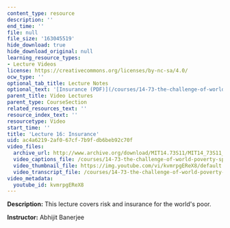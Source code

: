 ```yaml
---
content_type: resource
description: ''
end_time: ''
file: null
file_size: '163045519'
hide_download: true
hide_download_original: null
learning_resource_types:
- Lecture Videos
license: https://creativecommons.org/licenses/by-nc-sa/4.0/
ocw_type: ''
optional_tab_title: Lecture Notes
optional_text: '[Insurance (PDF)](/courses/14-73-the-challenge-of-world-poverty-spring-2011/resources/mit14_73s11_lec16_slides)'
parent_title: Video Lectures
parent_type: CourseSection
related_resources_text: ''
resource_index_text: ''
resourcetype: Video
start_time: ''
title: 'Lecture 16: Insurance'
uid: ac4a6219-2af0-67cf-7b9f-db6beb92c70f
video_files:
  archive_url: http://www.archive.org/download/MIT14.73S11/MIT14_73S11_lec16_300k.mp4
  video_captions_file: /courses/14-73-the-challenge-of-world-poverty-spring-2011/08f77688e6dc58979961482bbeded2cb_kvmrpgEReX8.vtt
  video_thumbnail_file: https://img.youtube.com/vi/kvmrpgEReX8/default.jpg
  video_transcript_file: /courses/14-73-the-challenge-of-world-poverty-spring-2011/b6f2c4cf3a0c3312df2e3cfd5f2721c7_kvmrpgEReX8.pdf
video_metadata:
  youtube_id: kvmrpgEReX8
---
```


**Description:** This lecture covers risk and insurance for the world's poor.

**Instructor:** Abhijit Banerjee

